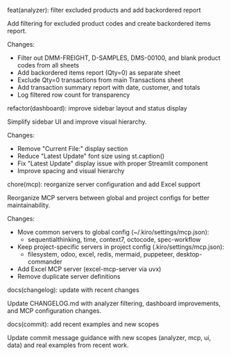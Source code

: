 feat(analyzer): filter excluded products and add backordered report

Add filtering for excluded product codes and create backordered items report.

Changes:
- Filter out DMM-FREIGHT, D-SAMPLES, DMS-00100, and blank product codes from all sheets
- Add backordered items report (Qty=0) as separate sheet
- Exclude Qty=0 transactions from main Transactions sheet
- Add transaction summary report with date, customer, and totals
- Log filtered row count for transparency

refactor(dashboard): improve sidebar layout and status display

Simplify sidebar UI and improve visual hierarchy.

Changes:
- Remove "Current File:" display section
- Reduce "Latest Update" font size using st.caption()
- Fix "Latest Update" display issue with proper Streamlit component
- Improve spacing and visual hierarchy

chore(mcp): reorganize server configuration and add Excel support

Reorganize MCP servers between global and project configs for better maintainability.

Changes:
- Move common servers to global config (~/.kiro/settings/mcp.json):
  * sequentialthinking, time, context7, octocode, spec-workflow
- Keep project-specific servers in project config (.kiro/settings/mcp.json):
  * filesystem, odoo, excel, redis, mermaid, puppeteer, desktop-commander
- Add Excel MCP server (excel-mcp-server via uvx)
- Remove duplicate server definitions

docs(changelog): update with recent changes

Update CHANGELOG.md with analyzer filtering, dashboard improvements, and MCP configuration changes.

docs(commit): add recent examples and new scopes

Update commit message guidance with new scopes (analyzer, mcp, ui, data) and real examples from recent work.
